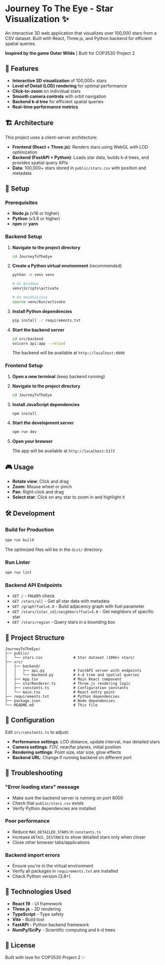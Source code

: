 # Journey To The Eye - Star Visualization ✨

An interactive 3D web application that visualizes over 100,000 stars from a CSV dataset. Built with React, Three.js, and Python backend for efficient spatial queries.

**Inspired by the game Outer Wilds** | Built for COP3530 Project 2

## 🌟 Features

- **Interactive 3D visualization** of 100,000+ stars
- **Level of Detail (LOD) rendering** for optimal performance
- **Click-to-zoom** on individual stars
- **Smooth camera controls** with orbit navigation
- **Backend k-d tree** for efficient spatial queries
- **Real-time performance metrics**

## 🏗️ Architecture

This project uses a client-server architecture:

- **Frontend (React + Three.js)**: Renders stars using WebGL with LOD optimization
- **Backend (FastAPI + Python)**: Loads star data, builds k-d trees, and provides spatial query APIs
- **Data**: 100,000+ stars stored in `public/stars.csv` with position and metadata

## 🚀 Setup

### Prerequisites

- **Node.js** (v16 or higher)
- **Python** (v3.8 or higher)
- **npm** or **yarn**

### Backend Setup

1. **Navigate to the project directory**
   ```bash
   cd JourneyToTheEye
   ```

2. **Create a Python virtual environment** (recommended)
   ```bash
   python -m venv venv
   
   # On Windows
   venv\Scripts\activate
   
   # On macOS/Linux
   source venv/bin/activate
   ```

3. **Install Python dependencies**
   ```bash
   pip install -r requirements.txt
   ```

4. **Start the backend server**
   ```bash
   cd src/backend
   uvicorn api:app --reload
   ```
   
   The backend will be available at `http://localhost:8000`

### Frontend Setup

1. **Open a new terminal** (keep backend running)

2. **Navigate to the project directory**
   ```bash
   cd JourneyToTheEye
   ```

3. **Install JavaScript dependencies**
   ```bash
   npm install
   ```

4. **Start the development server**
   ```bash
   npm run dev
   ```

5. **Open your browser**
   
   The app will be available at `http://localhost:5173`

## 🎮 Usage

- **Rotate view**: Click and drag
- **Zoom**: Mouse wheel or pinch
- **Pan**: Right-click and drag
- **Select star**: Click on any star to zoom in and highlight it

## 🛠️ Development

### Build for Production

```bash
npm run build
```

The optimized files will be in the `dist/` directory.

### Run Linter

```bash
npm run lint
```

### Backend API Endpoints

- `GET /` - Health check
- `GET /stars/all` - Get all star data with metadata
- `GET /graph?fuel=5.0` - Build adjacency graph with fuel parameter
- `GET /stars/{star_id}/neighbors?fuel=5.0` - Get neighbors of specific star
- `GET /stars/region` - Query stars in a bounding box

## 📁 Project Structure

```
JourneyToTheEye/
├── public/
│   └── stars.csv              # Star dataset (100k+ stars)
├── src/
│   ├── backend/
│   │   ├── api.py             # FastAPI server with endpoints
│   │   └── backend.py         # k-d tree and spatial queries
│   ├── App.tsx                # Main React component
│   ├── starRenderer.ts        # Three.js rendering logic
│   ├── constants.ts           # Configuration constants
│   └── main.tsx               # React entry point
├── requirements.txt           # Python dependencies
├── package.json               # Node dependencies
└── README.md                  # This file
```

## 🔧 Configuration

Edit `src/constants.ts` to adjust:

- **Performance settings**: LOD distance, update interval, max detailed stars
- **Camera settings**: FOV, near/far planes, initial position
- **Rendering settings**: Point size, star size, glow effects
- **Backend URL**: Change if running backend on different port

## 🐛 Troubleshooting

### "Error loading stars" message

- Make sure the backend server is running on port 8000
- Check that `public/stars.csv` exists
- Verify Python dependencies are installed

### Poor performance

- Reduce `MAX_DETAILED_STARS` in `constants.ts`
- Increase `DETAIL_DISTANCE` to show detailed stars only when closer
- Close other browser tabs/applications

### Backend import errors

- Ensure you're in the virtual environment
- Verify all packages in `requirements.txt` are installed
- Check Python version (3.8+)

## 📝 Technologies Used

- **React 19** - UI framework
- **Three.js** - 3D rendering
- **TypeScript** - Type safety
- **Vite** - Build tool
- **FastAPI** - Python backend framework
- **NumPy/SciPy** - Scientific computing and k-d trees

## 📄 License

Built with love for COP3530 Project 2 ✨
